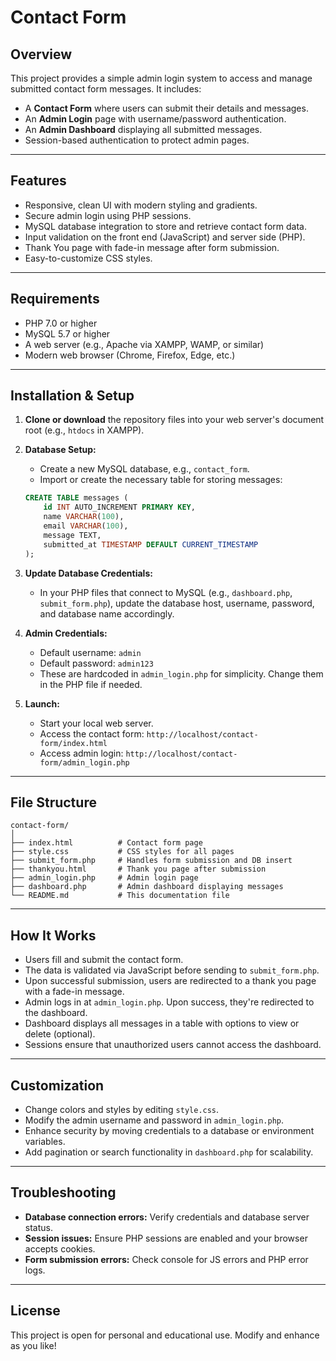 
# Contact Form 

## Overview
This project provides a simple admin login system to access and manage submitted contact form messages. It includes:

- A **Contact Form** where users can submit their details and messages.
- An **Admin Login** page with username/password authentication.
- An **Admin Dashboard** displaying all submitted messages.
- Session-based authentication to protect admin pages.

---

## Features

- Responsive, clean UI with modern styling and gradients.
- Secure admin login using PHP sessions.
- MySQL database integration to store and retrieve contact form data.
- Input validation on the front end (JavaScript) and server side (PHP).
- Thank You page with fade-in message after form submission.
- Easy-to-customize CSS styles.

---

## Requirements

- PHP 7.0 or higher
- MySQL 5.7 or higher
- A web server (e.g., Apache via XAMPP, WAMP, or similar)
- Modern web browser (Chrome, Firefox, Edge, etc.)

---

## Installation & Setup

1. **Clone or download** the repository files into your web server's document root (e.g., `htdocs` in XAMPP).

2. **Database Setup:**

   - Create a new MySQL database, e.g., `contact_form`.
   - Import or create the necessary table for storing messages:

   ```sql
   CREATE TABLE messages (
       id INT AUTO_INCREMENT PRIMARY KEY,
       name VARCHAR(100),
       email VARCHAR(100),
       message TEXT,
       submitted_at TIMESTAMP DEFAULT CURRENT_TIMESTAMP
   );
   ```

3. **Update Database Credentials:**

   - In your PHP files that connect to MySQL (e.g., `dashboard.php`, `submit_form.php`), update the database host, username, password, and database name accordingly.

4. **Admin Credentials:**

   - Default username: `admin`
   - Default password: `admin123`
   - These are hardcoded in `admin_login.php` for simplicity. Change them in the PHP file if needed.

5. **Launch:**

   - Start your local web server.
   - Access the contact form: `http://localhost/contact-form/index.html`
   - Access admin login: `http://localhost/contact-form/admin_login.php`

---

## File Structure

```
contact-form/
│
├── index.html          # Contact form page
├── style.css           # CSS styles for all pages
├── submit_form.php     # Handles form submission and DB insert
├── thankyou.html       # Thank you page after submission
├── admin_login.php     # Admin login page
├── dashboard.php       # Admin dashboard displaying messages
└── README.md           # This documentation file
```

---

## How It Works

- Users fill and submit the contact form.
- The data is validated via JavaScript before sending to `submit_form.php`.
- Upon successful submission, users are redirected to a thank you page with a fade-in message.
- Admin logs in at `admin_login.php`. Upon success, they're redirected to the dashboard.
- Dashboard displays all messages in a table with options to view or delete (optional).
- Sessions ensure that unauthorized users cannot access the dashboard.

---

## Customization

- Change colors and styles by editing `style.css`.
- Modify the admin username and password in `admin_login.php`.
- Enhance security by moving credentials to a database or environment variables.
- Add pagination or search functionality in `dashboard.php` for scalability.

---

## Troubleshooting

- **Database connection errors:** Verify credentials and database server status.
- **Session issues:** Ensure PHP sessions are enabled and your browser accepts cookies.
- **Form submission errors:** Check console for JS errors and PHP error logs.

---

## License

This project is open for personal and educational use. Modify and enhance as you like!

